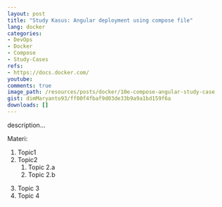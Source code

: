 ```yaml
---
layout: post
title: "Study Kasus: Angular deployment using compose file"
lang: docker
categories:
- DevOps
- Docker
- Compose
- Study-Cases
refs: 
- https://docs.docker.com/
youtube: 
comments: true
image_path: /resources/posts/docker/10e-compose-angular-study-case
gist: dimMaryanto93/ff00f4fbaf9d03de33b9a9a1bd159f6a
downloads: []
---
```



description...

Materi: 

1. Topic1
2. Topic2
    1. Topic 2.a
    2. Topic 2.b
<!--more-->
3. Topic 3
4. Topic 4